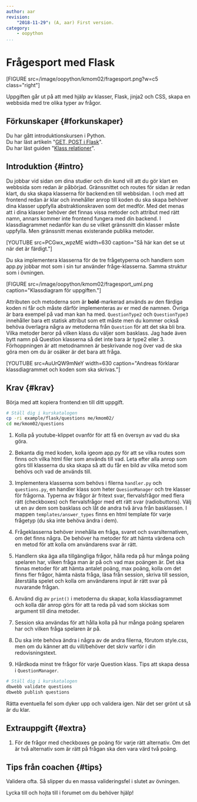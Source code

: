 ```yaml
---
author: aar
revision:
    "2018-11-29": (A, aar) First version.
category:
    - oopython
...
```

Frågesport med Flask
===================================

[FIGURE src=/image/oopython/kmom02/fragesport.png?w=c5 class="right"]

Uppgiften går ut på att med hjälp av klasser, Flask, jinja2 och CSS, skapa en webbsida med tre olika typer av frågor.

<!--more-->


Förkunskaper {#forkunskaper}
-----------------------

Du har gått introduktionskursen i Python.  
Du har läst artikeln "[GET, POST i Flask](kunskap/flask-get-post)".  
Du har läst guiden "[Klass relationer](guide/kom-igang-med-objektorienterad-programmering-i-python)".  



Introduktion {#intro}
-----------------------    

Du jobbar vid sidan om dina studier och din kund vill att du gör klart en webbsida som redan är påbörjad. Gränssnittet och routes för sidan är redan klart, du ska skapa klasserna för backend:en till webbsidan. I och med att frontend redan är klar och innehåller anrop till koden du ska skapa behöver dina klasser uppfylla abstraktionskraven som det medför. Med det menas att i dina klasser behöver det finnas vissa metoder och attribut med rätt namn, annars kommer inte frontend fungera med din backend. I klassdiagrammet nedanför kan du se vilket gränssnitt din klasser måste uppfylla. Men gränssnitt menas existerande publika metoder.

[YOUTUBE src=PCGwx_wpzME width=630 caption="Så här kan det se ut när det är färdigt."]

Du ska implementera klasserna för de tre frågetyperna och handlern som app.py jobbar mot som i sin tur använder fråge-klasserna. Samma struktur som i övningen.

[FIGURE src=/image/oopython/kmom02/fragesport_uml.png caption="Klassdiagram för uppgiften."]

Attributen och metoderna som är **bold**-markerad används av den färdiga koden ni får och måste därför implementeras av er med de namnen. Övriga är bara exempel på vad man kan ha med. `QuestionType2` och `QuestionType3` innehåller bara ett statisk attribut som ett måste men du kommer också behöva överlagra några av metoderna från `Question` för att det ska bli bra. Vilka metoder beror på vilken klass du väljer som basklass. Jag hade även bytt namn på Question klasserna så det inte bara är type2 eller 3. Förhoppningen är att metodnamnen är beskrivande nog över vad de ska göra men om du är osäker är det bara att fråga.

[YOUTUBE src=AuUrQW9mNeY width=630 caption="Andreas förklarar klassdiagrammet och koden som ska skrivas."]




Krav {#krav}
-----------------------

Börja med att kopiera frontend:en till ditt uppgift.

```bash
# Ställ dig i kurskatalogen
cp -ri example/flask/questions me/kmom02/
cd me/kmom02/questions
```

1. Kolla på youtube-klippet ovanför för att få en översyn av vad du ska göra.

1. Bekanta dig med koden, kolla igeom app.py för att se vilka routes som finns och vilka html filer som används till vad. Leta efter alla anrop som görs till klasserna du ska skapa så att du får en bild av vilka metod som behövs och vad de används till.

1. Implementera klasserna som behövs i filerna `handler.py` och `questions.py`, en handler klass som heter `QuesionManager` och tre klasser för frågorna. Typerna av frågor är fritext svar, flervalsfrågor med flera rätt (checkboxes) och flervalsfrågor med ett rätt svar (radiobuttons). Välj ut en av dem som basklass och låt de andra två ärva från basklassen. I mappen `templates/answer_types` finns en html template för varje frågetyp (du ska inte behöva ändra i dem).

1. Frågeklasserna behöver innehålla en fråga, svaret och svarslternativen, om det finns några. De behöver ha metoder för att hämta värdena och en metod för att kolla om användarens svar är rätt. 

1. Handlern ska äga alla tillgängliga frågor, hålla reda på hur många poäng spelaren har, vilken fråga man är på och vad max poängen är. Det ska finnas metoder för att hämta antalet poäng, max poäng, kolla om det finns fler frågor, hämta nästa fråga, läsa från session, skriva till session, återställa spelet och kolla om användarens input är rätt svar på nuvarande frågan.

1. Använd dig av `print()` i metoderna du skapar, kolla klassdiagrammet och kolla där anrop görs för att ta reda på vad som skickas som argument till dina metoder.

1. Session ska användas för att hålla kolla på hur många poäng spelaren har och vilken fråga spelaren är på.

1. Du ska inte behöva ändra i några av de andra filerna, förutom style.css, men om du känner att du vill/behöver det skriv varför i din redovisningstext.

1. Hårdkoda minst tre frågor för varje Question klass. Tips att skapa dessa i `QuestionManager`.

```bash
# Ställ dig i kurskatalogen
dbwebb validate questions
dbwebb publish questions
```

Rätta eventuella fel som dyker upp och validera igen. När det ser grönt ut så är du klar.



Extrauppgift {#extra}
-----------------------

1. För de frågor med checkboxes ge poäng för varje rätt alternativ. Om det är två alternativ som är rätt på frågan ska den vara värd två poäng.



Tips från coachen {#tips}
-----------------------


Validera ofta. Så slipper du en massa valideringsfel i slutet av övningen.

Lycka till och hojta till i forumet om du behöver hjälp!
